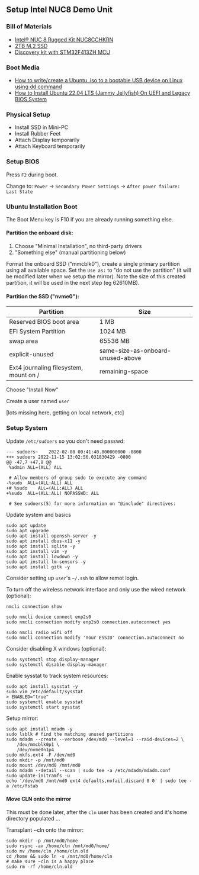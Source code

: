 ## Setup Intel NUC8 Demo Unit

### Bill of Materials
- [Intel® NUC 8 Rugged Kit NUC8CCHKRN](https://ark.intel.com/content/www/us/en/ark/products/214634/intel-nuc-8-rugged-kit-nuc8cchkrn.html)
- [2TB M.2 SSD](https://www.newegg.com/samsung-970-evo-plus-2tb/p/N82E16820147744?Description=2tb%20m.2&cm_re=2tb_m.2-_-20-147-744-_-Product)
- [Discovery kit with STM32F413ZH MCU](https://www.st.com/en/evaluation-tools/32f413hdiscovery.html)

### Boot Media
- [How to write/create a Ubuntu .iso to a bootable USB device on Linux using dd command](https://www.cyberciti.biz/faq/creating-a-bootable-ubuntu-usb-stick-on-a-debian-linux/)
- [How to Install Ubuntu 22.04 LTS (Jammy Jellyfish) On UEFI and Legacy BIOS System](https://www.itzgeek.com/how-tos/linux/ubuntu-how-tos/how-to-install-ubuntu-22-04-lts.html)

### Physical Setup
- Install SSD in Mini-PC
- Install Rubber Feet
- Attach Display temporarily
- Attach Keyboard temporarily

### Setup BIOS
Press `F2` during boot.

Change to:  `Power` -> `Secondary Power Settings` -> `After power failure: Last State`

### Ubuntu Installation Boot

The Boot Menu key is F10 if you are already running something else.

#### Partition the onboard disk:

1. Choose "Minimal Installation", no third-party drivers
1. "Something else" (manual partitioning below)

Format the onboard SSD ("mmcblk0"), create a single primary partition using all
available space. Set the `Use as:` to "do not use the partition" (it will be
modified later when we setup the mirror).  Note the size of this
created partition, it will be used in the next step (eg 62610MB).

#### Partition the SSD ("nvme0"):

| Partition| Size |
| -------- | -------- |
| Reserved BIOS boot area | 1 MB |
| EFI System Partition | 1024 MB |
| swap area | 65536 MB |
| explicit-unused | same-size-as-onboard-unused-above |
| Ext4 journaling filesystem, mount on / | remaining-space |

Choose "Install Now"

Create a user named `user`

[lots missing here, getting on local network, etc]

### Setup System

Update `/etc/sudoers` so you don't need passwd:
```
--- sudoers~	2022-02-08 00:41:40.000000000 -0800
+++ sudoers	2022-11-15 13:02:56.031830429 -0800
@@ -47,7 +47,8 @@
 %admin ALL=(ALL) ALL
 
 # Allow members of group sudo to execute any command
-%sudo	ALL=(ALL:ALL) ALL
+# %sudo	ALL=(ALL:ALL) ALL
+%sudo	ALL=(ALL:ALL) NOPASSWD: ALL
 
 # See sudoers(5) for more information on "@include" directives:
```

Update system and basics
```
sudo apt update
sudo apt upgrade
sudo apt install openssh-server -y
sudo apt install dbus-x11 -y
sudo apt install sqlite -y
sudo apt install vim -y
sudo apt install lowdown -y
sudo apt install lm-sensors -y
sudo apt install gitk -y
```

Consider setting up `user`'s `~/.ssh` to allow remot login.

To turn off the wireless network interface and only use the wired network (optional):
```
nmcli connection show

sudo nmcli device connect enp2s0
sudo nmcli connection modify enp2s0 connection.autoconnect yes

sudo nmcli radio wifi off
sudo nmcli connection modify 'Your ESSID' connection.autoconnect no
```

Consider disabling X windows (optional):
```
sudo systemctl stop display-manager
sudo systemctl disable display-manager
```

Enable sysstat to track system resources:
```
sudo apt install sysstat -y
sudo vim /etc/default/sysstat
> ENABLED="true"
sudo systemctl enable sysstat
sudo systemctl start sysstat
```

Setup mirror:
```
sudo apt install mdadm -y
sudo lsblk # find the matching unused partitions
sudo mdadm --create --verbose /dev/md0 --level=1 --raid-devices=2 \
    /dev/mmcblk0p1 \
    /dev/nvme0n1p4
sudo mkfs.ext4 -F /dev/md0
sudo mkdir -p /mnt/md0
sudo mount /dev/md0 /mnt/md0
sudo mdadm --detail --scan | sudo tee -a /etc/mdadm/mdadm.conf
sudo update-initramfs -u
echo '/dev/md0 /mnt/md0 ext4 defaults,nofail,discard 0 0' | sudo tee -a /etc/fstab
```

#### Move CLN onto the mirror

This must be done later, after the `cln` user has been created and
it's home directory populated ...

Transplant ~cln onto the mirror:
```
sudo mkdir -p /mnt/md0/home
sudo rsync -av /home/cln /mnt/md0/home/
sudo mv /home/cln /home/cln.old
cd /home && sudo ln -s /mnt/md0/home/cln
# make sure ~cln is a happy place
sudo rm -rf /home/cln.old
```
